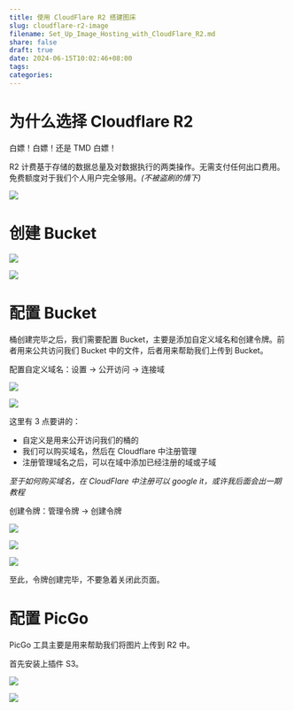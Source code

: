 ```yaml
---
title: 使用 CloudFlare R2 搭建图床
slug: cloudflare-r2-image
filename: Set_Up_Image_Hosting_with_CloudFlare_R2.md
share: false
draft: true
date: 2024-06-15T10:02:46+08:00
tags: 
categories:
---
```



# 为什么选择 Cloudflare R2

白嫖！白嫖！还是 TMD 白嫖！

R2 计费基于存储的数据总量及对数据执行的两类操作。无需支付任何出口费用。免费额度对于我们个人用户完全够用。*(不被盗刷的情下)*

![](https://img.jaxwang28.top/2024/06/336ed2df579dd1a99322b4d4b748978d.png)



# 创建 Bucket

![](https://img.jaxwang28.top/2024/06/f0c424e0420f8dbe2b1ae5c73fab0c94.png)

![](https://img.jaxwang28.top/2024/06/e277b0bd1504f73ac73a2697b078b0c8.png)



# 配置 Bucket

桶创建完毕之后，我们需要配置 Bucket，主要是添加自定义域名和创建令牌。前者用来公共访问我们 Bucket 中的文件，后者用来帮助我们上传到 Bucket。

配置自定义域名：设置 -> 公开访问 -> 连接域

![](https://img.jaxwang28.top/2024/06/2e8d901c72db8e2c86924dfeea28bdcb.png)

![](https://img.jaxwang28.top/2024/06/cf6abf7713d9dcb04535dfbdefdaf54e.png)

这里有 3 点要讲的：

* 自定义是用来公开访问我们的桶的
* 我们可以购买域名，然后在 Cloudflare 中注册管理
* 注册管理域名之后，可以在域中添加已经注册的域或子域

*至于如何购买域名，在 CloudFlare 中注册可以 google it，或许我后面会出一期教程*



创建令牌：管理令牌 -> 创建令牌

![](https://img.jaxwang28.top/2024/06/fc7545157f24d288c12ef5692699ebf4.png)

![](https://img.jaxwang28.top/2024/06/9ace4aab9389a9f72eae1bf0e29a68a2.png)

![](https://img.jaxwang28.top/2024/06/979c555739fffa1262bd09f0471ff1c4.png)

至此，令牌创建完毕，不要急着关闭此页面。



# 配置 PicGo

PicGo 工具主要是用来帮助我们将图片上传到 R2 中。

首先安装上插件 S3。

![](https://img.jaxwang28.top/2024/06/902490696ab8dc359f92079522118f73.png)

![](https://img.jaxwang28.top/2024/06/de2b251817590116a3d883a9d0876c6c.png)
